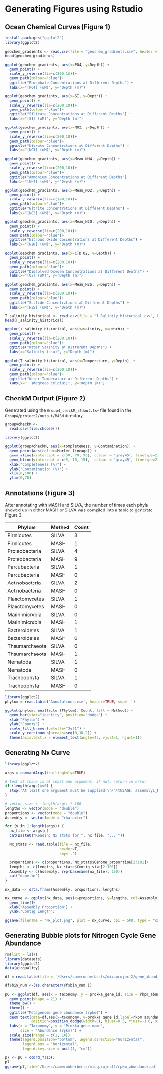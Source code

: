 # Generating Figures using Rstudio

## Ocean Chemical Curves (Figure 1)
```R
install.packages("ggplot2")
library(ggplot2)

geochem_gradients <- read.csv(file = "geochem_gradients.csv", header = TRUE, sep = ",")
head(geochem_gradients)

ggplot(geochem_gradients, aes(x=PO4, y=Depth)) +  
  geom_point() +
  scale_y_reverse(lim=c(200,10))+
  geom_path(colour="blue")+
  ggtitle("Phosphate Concentrations at Different Depths") +
  labs(x="[PO4] (uM)", y="Depth (m)")

ggplot(geochem_gradients, aes(x=SI, y=Depth)) +  
  geom_point() +
  scale_y_reverse(lim=c(200,10))+
  geom_path(colour="blue")+
  ggtitle("Silicate Concentrations at Different Depths") +
  labs(x="[SI] (uM)", y="Depth (m)")

ggplot(geochem_gradients, aes(x=NO3, y=Depth)) +  
  geom_point() +
  scale_y_reverse(lim=c(200,10))+
  geom_path(colour="blue")+
  ggtitle("Nitrate Concentrations at Different Depths") +
  labs(x="[NO3] (uM)", y="Depth (m)")

ggplot(geochem_gradients, aes(x=Mean_NH4, y=Depth)) +  
  geom_point() +
  scale_y_reverse(lim=c(200,10))+
  geom_path(colour="blue")+
  ggtitle("Ammonium Concentrations at Different Depths") +
  labs(x="[NH4] (uM)", y="Depth (m)")

ggplot(geochem_gradients, aes(x=Mean_NO2, y=Depth)) +  
  geom_point() +
  scale_y_reverse(lim=c(200,10))+
  geom_path(colour="blue")+
  ggtitle("Nitrite Concentrations at Different Depths") +
  labs(x="[NO2] (uM)", y="Depth (m)")

ggplot(geochem_gradients, aes(x=Mean_N2O, y=Depth)) +  
  geom_point() +
  scale_y_reverse(lim=c(200,10))+
  geom_path(colour="blue")+
  ggtitle("Nitrous Oxide Concentrations at Different Depths") +
  labs(x="[N2O] (uM)", y="Depth (m)")

ggplot(geochem_gradients, aes(x=CTD_O2, y=Depth)) +  
  geom_point() +
  scale_y_reverse(lim=c(200,10))+
  geom_path(colour="blue")+
  ggtitle("Dissolved Oxygen Concentrations at Different Depths") +
  labs(x="[O2] (uM)", y="Depth (m)")

ggplot(geochem_gradients, aes(x=Mean_H2S, y=Depth)) +  
  geom_point() +
  scale_y_reverse(lim=c(200,10))+
  geom_path(colour="blue")+
  ggtitle("Sulfide Concentrations at Different Depths") +
  labs(x="[H2S] (uM)", y="Depth (m)")

T_salinity_historical <- read.csv(file = "T_Salinity_historical.csv", header = TRUE, sep=",")
head(T_salinity_historical)

ggplot(T_salinity_historical, aes(x=Salinity, y=Depth)) +  
  geom_point() +
  scale_y_reverse(lim=c(200,10))+
  geom_path(colour="blue")+
  ggtitle("Water Salinity at Different Depths") +
  labs(x="Salinity (psu)", y="Depth (m)")

ggplot(T_salinity_historical, aes(x=Temperature, y=Depth)) +  
  geom_point() +
  scale_y_reverse(lim=c(200,10))+
  geom_path(colour="blue")+
  ggtitle("Water Temperature at Different Depths") +
  labs(x="T (degrees celcius)", y="Depth (m)")
```

## CheckM Output (Figure 2)

Generated using the ```Group4_checkM_stdout.tsv``` file found in the ```Group4/project2/output/MASH``` directory.
```R
group4checkM <- 
  read.csv(file.choose())

library(ggplot2)

ggplot(group4checkM, aes(x=Completeness, y=Contamination)) +
  geom_point(aes(colour=Marker_lineage)) +
  geom_vline(xintercept = c(50, 70, 90), colour = "gray45", linetype=2) +
  geom_hline(yintercept = c(5, 10, 15),  colour = "gray45", linetype=2) + 
  xlab("Completeness (%)") +
  ylab("Contamination (%)") +
  xlim(0,100) +
  ylim(0,70)
```

## Annotations (Figure 3)

After annotating with MASH and SILVA, the number of times each phyla showed up in either MASH or SILVA was compiled into a table to generate Figure 3.

|Phylum	|Method	|Count|
|-------|--------|-------|
|Firmicutes	|SILVA	|3|
|Firmicutes	|MASH	|1|
|Proteobacteria	|SILVA|	4|
|Proteobacteria|	MASH	|9|
|Parcubacteria|	SILVA|	1|
|Parcubacteria|	MASH|	0|
|Actinobacteria|	SILVA|	2|
|Actinobacteria|	MASH|	0|
|Planctomycetes|	SILVA|	1|
|Planctomycetes|	MASH|	0|
|Marinimicrobia|	SILVA|	0|
|Marinimicrobia|	MASH	|1|
|Bacteroidetes|	SILVA|	1|
|Bacteroidetes|	MASH	|0|
|Thaumarchaeota|	SILVA|	0|
|Thaumarchaeota|	MASH	|1|
|Nematoda	|SILVA|	1|
|Nematoda	|MASH|	0|
|Tracheophyta	|SILVA|	1|
|Tracheophyta	|MASH|	0|


```R
library(ggplot2)
phylum = read.table('Annotations.csv', header=TRUE, sep=',')

ggplot(phylum, aes(factor(Phylum), Count, fill = Method)) +
  geom_bar(stat="identity", position="dodge") +
  xlab("Phylum") +
  ylab("Counts") +
  scale_fill_brewer(palette="Set1") +
  scale_y_continuous(breaks=seq(0,10,2)) +
  theme(axis.text.x = element_text(angle=45, vjust=1, hjust=1))
```

## Generating Nx Curve

```R
library(ggplot2)

args = commandArgs(trailingOnly=TRUE)

# test if there is at least one argument: if not, return an error
if (length(args)==0) {
  stop("At least one argument must be supplied!\n\n\tUSAGE: assembly1_Nx.txt [assembly2_Nx.txt] ...", call.=FALSE)
}

# vector_size <- length(args) * 100
lengths <- vector(mode = "double")
proportions <- vector(mode = "double")
Assembly <- vector(mode = "character")

for (n in 1:length(args)) {
  nx_file <- args[n]
  cat(paste0("Reading Nx stats for ", nx_file, "... "))
  
  Nx_stats <- read.table(file = nx_file,
                         header=T,
                         sep=',')
  
  proportions <- c(proportions, Nx_stats$Genome_proportion[2:101])
  lengths <- c(lengths, Nx_stats$Contig_size[2:101])
  Assembly <- c(Assembly, rep(basename(nx_file), 100))
  cat("done.\n")
}

nx_data <- data.frame(Assembly, proportions, lengths)

nx_curve <- ggplot(nx_data, aes(x=proportions, y=lengths, col=Assembly)) +
  geom_line()+
  xlab("Assembly Proportion") +
  ylab("Contig Length")

ggsave(filename = "Nx_plot.png", plot = nx_curve, dpi = 500, type = "cairo-png")
```

## Generating Bubble plots for Nitrogen Cycle Gene Abundance

```R
rm(list = ls())
library(datasets)
library(ggplot2)
data(airquality)

df = read.table(file = '/Users/cameronherberts/micbproject2/gene_abund_to_bin_rpkm.tsv', sep = '\t', header = TRUE)

df$bin_num <-(as.character(df$bin_num ))

p6 <- ggplot(df, aes(x = taxonomy, y = prokka_gene_id, size = rkpm_abundance)) +
  geom_point(shape = 21) +
  theme_bw() +
  theme() +
  ggtitle("Metagenome gene abundance (rpkm)") +
  geom_text(data=df,aes(x=taxonomy, y=prokka_gene_id,label=rkpm_abundance),
            position=position_dodge(width=0), hjust=0.5, vjust=-1.6, size=3) + 
  labs(x = "Taxonomy", y = "Prokka gene name",
       size = "Abundance (rpkm)") +
  scale_size(range = c(1, 10))
  theme(legend.position="bottom", legend.direction="horizontal",
        legend.box = "horizontal",
        legend.key.size = unit(1, "cm"))
  
p7 <- p6 + coord_flip()
p7
ggsave(p7,file='/Users/cameronherberts/micbproject2/rpkm_abundance.pdf')
```

